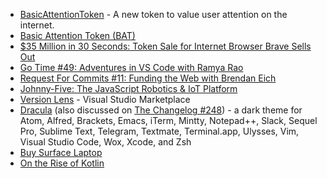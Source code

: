 - [BasicAttentionToken](https://basicattentiontoken.org/) - A new token to value user attention on the internet.
- [Basic Attention Token (BAT)](https://coinmarketcap.com/assets/basic-attention-token/)
- [$35 Million in 30 Seconds: Token Sale for Internet Browser Brave Sells Out](http://www.coindesk.com/35-million-30-seconds-token-sale-internet-browser-brave-sells/)
- [Go Time #49: Adventures in VS Code with Ramya Rao](https://changelog.com/gotime/49)
- [Request For Commits #11: Funding the Web with Brendan Eich](https://changelog.com/rfc/11)
- [Johnny-Five: The JavaScript Robotics & IoT Platform](http://johnny-five.io/)
- [Version Lens](https://marketplace.visualstudio.com/items?itemName=pflannery.vscode-versionlens) - Visual Studio Marketplace
- [Dracula](https://draculatheme.com/) (also discussed on [The Changelog #248](https://changelog.com/podcast/248)) - a dark theme for Atom, Alfred, Brackets, Emacs, iTerm, Mintty, Notepad++, Slack, Sequel Pro, Sublime Text, Telegram, Textmate, Terminal.app, Ulysses, Vim, Visual Studio Code, Wox, Xcode, and Zsh
- [Buy Surface Laptop](https://www.microsoft.com/en-us/surface/devices/surface-laptop/overview)
- [On the Rise of Kotlin](https://blog.heroku.com/rise-of-kotlin)